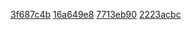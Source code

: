 [3f687c4b](../pieces/identifiant/3f687c4b)
[16a649e8](../pieces/identifiant/16a649e8)
[7713eb90](../pieces/identifiant/7713eb90)
[2223acbc](../pieces/identifiant/2223acbc)
